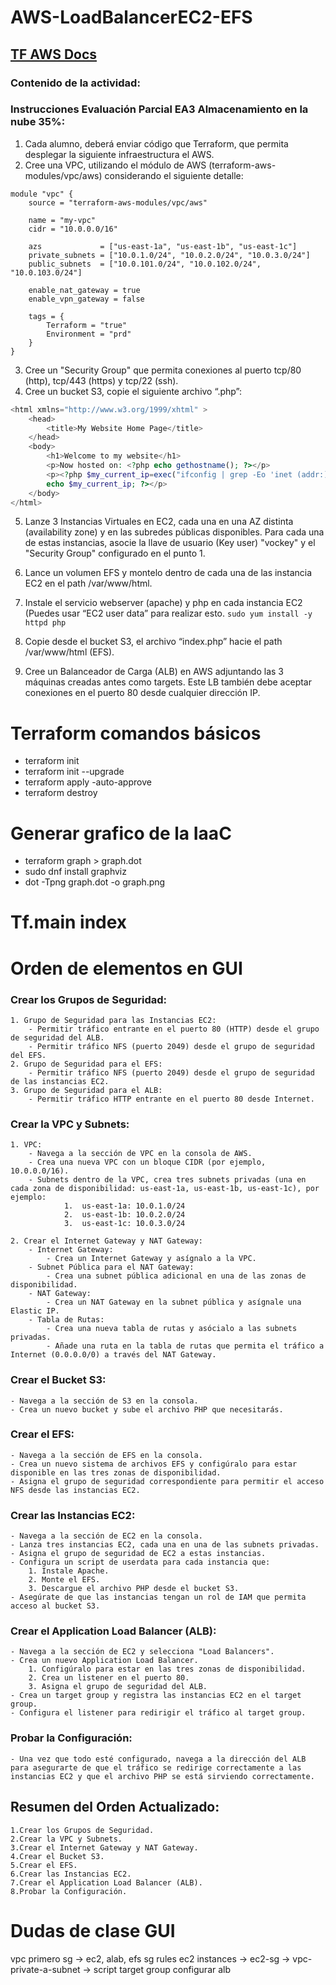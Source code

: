 # AWS-LoadBalancerEC2-EFS
## [TF AWS Docs](https://registry.terraform.io/providers/hashicorp/aws/latest/docs)

### Contenido de la actividad:
### Instrucciones Evaluación Parcial EA3 Almacenamiento en la nube 35%:
1. Cada alumno, deberá enviar código que Terraform, que permita desplegar la siguiente infraestructura el AWS.
2. Cree una VPC, utilizando el módulo de AWS (terraform-aws-modules/vpc/aws) considerando el siguiente detalle:
```
module "vpc" {
    source = "terraform-aws-modules/vpc/aws"
    
    name = "my-vpc"
    cidr = "10.0.0.0/16"
    
    azs             = ["us-east-1a", "us-east-1b", "us-east-1c"]
    private_subnets = ["10.0.1.0/24", "10.0.2.0/24", "10.0.3.0/24"]
    public_subnets  = ["10.0.101.0/24", "10.0.102.0/24", "10.0.103.0/24"]
    
    enable_nat_gateway = true
    enable_vpn_gateway = false
    
    tags = {
        Terraform = "true"
        Environment = "prd"
    }
}
```

3. Cree un "Security Group" que permita conexiones al puerto tcp/80 (http), tcp/443 (https) y tcp/22 (ssh).
4. Cree un bucket S3, copie el siguiente archivo “.php”:

```php
<html xmlns="http://www.w3.org/1999/xhtml" >
    <head>
        <title>My Website Home Page</title>
    </head>
    <body>
        <h1>Welcome to my website</h1>
        <p>Now hosted on: <?php echo gethostname(); ?></p>
        <p><?php $my_current_ip=exec("ifconfig | grep -Eo 'inet (addr:)?([0-9]*\.){3}[0-9]*' | grep -Eo '([0-9]*\.){3}[0-9]*' | grep -v '127.0.0.1'");
        echo $my_current_ip; ?></p>
    </body>
</html>
```
5. Lanze 3 Instancias Virtuales en EC2, cada una en una AZ distinta (availability zone) y en las subredes públicas disponibles. Para cada una de estas instancias, asocie la llave de usuario (Key user) "vockey" y el "Security Group" configurado en el punto 1.
6. Lance un volumen EFS y montelo dentro de cada una de las instancia EC2 en el path /var/www/html.

7. Instale el servicio webserver (apache) y php en cada instancia EC2 (Puedes usar “EC2 user data” para realizar esto.
    ```sudo yum install -y httpd php```

8. Copie desde el bucket S3, el archivo “index.php” hacie el path /var/www/html (EFS). 
9. Cree un Balanceador de Carga (ALB) en AWS adjuntando las 3 máquinas creadas antes como targets. Este LB también debe aceptar conexiones en el puerto 80 desde cualquier dirección IP. 

# Terraform comandos básicos
- terraform init
- terraform init --upgrade
- terraform apply -auto-approve
- terraform destroy

# Generar grafico de la IaaC
- terraform graph > graph.dot
- sudo dnf install graphviz
- dot -Tpng graph.dot -o graph.png

# Tf.main index

# Orden de elementos en GUI
### Crear los Grupos de Seguridad:
    1. Grupo de Seguridad para las Instancias EC2:
        - Permitir tráfico entrante en el puerto 80 (HTTP) desde el grupo de seguridad del ALB.
        - Permitir tráfico NFS (puerto 2049) desde el grupo de seguridad del EFS.
    2. Grupo de Seguridad para el EFS:
        - Permitir tráfico NFS (puerto 2049) desde el grupo de seguridad de las instancias EC2.
    3. Grupo de Seguridad para el ALB:
        - Permitir tráfico HTTP entrante en el puerto 80 desde Internet.

### Crear la VPC y Subnets:
    1. VPC:
        - Navega a la sección de VPC en la consola de AWS.
        - Crea una nueva VPC con un bloque CIDR (por ejemplo, 10.0.0.0/16).
        - Subnets dentro de la VPC, crea tres subnets privadas (una en cada zona de disponibilidad: us-east-1a, us-east-1b, us-east-1c), por ejemplo:
                1.  us-east-1a: 10.0.1.0/24
                2.  us-east-1b: 10.0.2.0/24
                3.  us-east-1c: 10.0.3.0/24

    2. Crear el Internet Gateway y NAT Gateway:
        - Internet Gateway:
            - Crea un Internet Gateway y asígnalo a la VPC.
        - Subnet Pública para el NAT Gateway:
            - Crea una subnet pública adicional en una de las zonas de disponibilidad.
        - NAT Gateway:
            - Crea un NAT Gateway en la subnet pública y asígnale una Elastic IP.
        - Tabla de Rutas:
            - Crea una nueva tabla de rutas y asócialo a las subnets privadas.
            - Añade una ruta en la tabla de rutas que permita el tráfico a Internet (0.0.0.0/0) a través del NAT Gateway.

### Crear el Bucket S3:
    - Navega a la sección de S3 en la consola.
    - Crea un nuevo bucket y sube el archivo PHP que necesitarás.

### Crear el EFS:
    - Navega a la sección de EFS en la consola.
    - Crea un nuevo sistema de archivos EFS y configúralo para estar disponible en las tres zonas de disponibilidad.
    - Asigna el grupo de seguridad correspondiente para permitir el acceso NFS desde las instancias EC2.

### Crear las Instancias EC2:
    - Navega a la sección de EC2 en la consola.
    - Lanza tres instancias EC2, cada una en una de las subnets privadas.
    - Asigna el grupo de seguridad de EC2 a estas instancias.
    - Configura un script de userdata para cada instancia que:
        1. Instale Apache.
        2. Monte el EFS.
        3. Descargue el archivo PHP desde el bucket S3.
    - Asegúrate de que las instancias tengan un rol de IAM que permita acceso al bucket S3.

### Crear el Application Load Balancer (ALB):
    - Navega a la sección de EC2 y selecciona "Load Balancers".
    - Crea un nuevo Application Load Balancer.
        1. Configúralo para estar en las tres zonas de disponibilidad.
        2. Crea un listener en el puerto 80.
        3. Asigna el grupo de seguridad del ALB.
    - Crea un target group y registra las instancias EC2 en el target group.
    - Configura el listener para redirigir el tráfico al target group.

### Probar la Configuración:
    - Una vez que todo esté configurado, navega a la dirección del ALB para asegurarte de que el tráfico se redirige correctamente a las instancias EC2 y que el archivo PHP se está sirviendo correctamente.

## Resumen del Orden Actualizado:
    1.Crear los Grupos de Seguridad.
    2.Crear la VPC y Subnets.
    3.Crear el Internet Gateway y NAT Gateway.
    4.Crear el Bucket S3.
    5.Crear el EFS.
    6.Crear las Instancias EC2.
    7.Crear el Application Load Balancer (ALB).
    8.Probar la Configuración.

# Dudas de clase GUI
vpc primero
sg -> ec2, alab, efs
sg rules
ec2 instances -> ec2-sg -> vpc-private-a-subnet -> script
target group
configurar alb